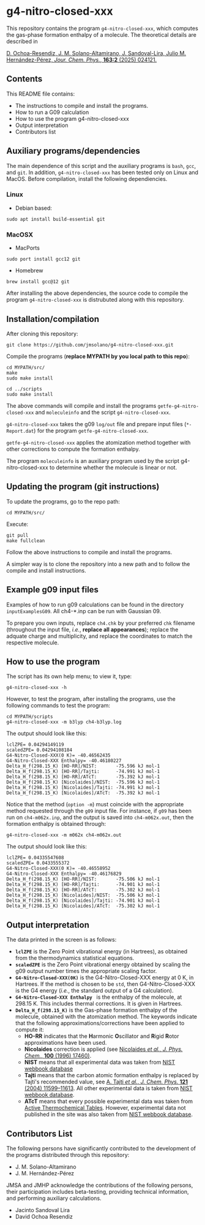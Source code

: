 # g4-nitro-closed-xxx

This repository contains the program ```g4-nitro-closed-xxx```, which computes the gas-phase
formation enthalpy of a molecule. The theoretical details are described in

[D. Ochoa-Resendiz, J. M. Solano-Altamirano, J. Sandoval-Lira, Julio M. Hernández-Pérez, *Jour. Chem. Phys.*, **163:2** (2025) 024121.](https://doi.org/10.1063/5.0264222)



## Contents

This README file contains:

 * The instructions to compile and install the programs.
 * How to run a G09 calculation
 * How to use the program g4-nitro-closed-xxx
 * Output interpretation
 * Contributors list

## Auxiliary programs/dependencies
The main dependence of this script and the auxiliary programs is ```bash```, ```gcc```, and ```git```. In addition, ```g4-nitro-closed-xxx``` has been tested only on Linux and MacOS. Before compilation, install the following dependiencies.

### Linux
* Debian based: 

~~~~~~~
sudo apt install build-essential git
~~~~~~~

### MacOSX
* MacPorts

~~~~~~~
sudo port install gcc12 git
~~~~~~~

* Homebrew

~~~~~~~
brew install gcc@12 git
~~~~~~~

After installing the above dependencies, the source code to compile the program ```g4-nitro-closed-xxx``` is distrubuted along with this repository.

## Installation/compilation

After cloning this repository:

~~~~~~~~
git clone https://github.com/jmsolano/g4-nitro-closed-xxx.git
~~~~~~~~

Compile the programs  (**replace MYPATH by you local path to this repo**):

~~~~~~~~
cd MYPATH/src/
make
sudo make install

cd ../scripts
sudo make install
~~~~~~~~

The above commands will compile and install the programs ```getfe-g4-nitro-closed-xxx``` and ```moleculeinfo``` and
the script ```g4-nitro-closed-xxx```.

```g4-nitro-closed-xxx``` takes the g09 ```log/out``` file and prepare input files (```*-Report.dat```) for the program
```getfe-g4-nitro-closed-xxx```.

```getfe-g4-nitro-closed-xxx``` applies the atomization method together with other corrections to compute the formation enthalpy.

The program ```moleculeinfo``` is an auxiliary program used by the script g4-nitro-closed-xxx to determine whether the molecule
is linear or not.

## Updating the program (git instructions)

To update the programs, go to the repo path:

~~~~~~~
cd MYPATH/src/
~~~~~~~

Execute:

~~~~~~~
git pull
make fullclean
~~~~~~~

Follow the above instructions to compile and install the programs.

A simpler way is to clone the repository into a new path and to follow the compile and install instructions.

## Example g09 input files

Examples of how to run g09 calculations can be found in the directory ```inputExamplesG09```.
All ch4-*.inp can be run with Gaussian 09.

To prepare you own inputs, replace ```ch4.chk``` by your preferred ```chk``` filename (throughout the input file, *i.e.*, **replace all appearances**); replace the adquate charge and multiplicity, and replace the coordinates to match the respective molecule.


## How to use the program

The script has its own help menu; to view it, type:

~~~~~~~
g4-nitro-closed-xxx -h
~~~~~~~

However, to test the program, after installing the programs, use the following commands to test the program:

~~~~~~~
cd MYPATH/scripts
g4-nitro-closed-xxx -m b3lyp ch4-b3lyp.log
~~~~~~~

The output should look like this:

~~~~~~~
lclZPE= 0.04294149119
scaledZPE= 0.04294108184
G4-Nitro-Closed-XXX(0 K)= -40.46562435
G4-Nitro-Closed-XXX Enthalpy= -40.46180227
Delta_H_f(298.15_K) [HO-RR]/NIST:       -75.596 kJ mol-1
Delta_H_f(298.15_K) [HO-RR]/Tajti:      -74.991 kJ mol-1
Delta_H_f(298.15_K) [HO-RR]/ATcT:       -75.392 kJ mol-1
Delta_H_f(298.15_K) [Nicolaides]/NIST:  -75.596 kJ mol-1
Delta_H_f(298.15_K) [Nicolaides]/Tajti: -74.991 kJ mol-1
Delta_H_f(298.15_K) [Nicolaides]/ATcT:  -75.392 kJ mol-1
~~~~~~~

Notice that the method (```option -m```) must coincide with the appropriate method
requested through the ```g09``` input file. For instance, if ```g09``` has been
run on ```ch4-m062x.inp```, and the
output is saved into ```ch4-m062x.out```, then the formation enthalpy is obtained through:

~~~~~~~
g4-nitro-closed-xxx -m m062x ch4-m062x.out
~~~~~~~

The output should look like this:

~~~~~~~
lclZPE= 0.04335547608
scaledZPE= 0.0433555372
G4-Nitro-Closed-XXX(0 K)= -40.46558952
G4-Nitro-Closed-XXX Enthalpy= -40.46176829
Delta_H_f(298.15_K) [HO-RR]/NIST:       -75.506 kJ mol-1
Delta_H_f(298.15_K) [HO-RR]/Tajti:      -74.901 kJ mol-1
Delta_H_f(298.15_K) [HO-RR]/ATcT:       -75.302 kJ mol-1
Delta_H_f(298.15_K) [Nicolaides]/NIST:  -75.506 kJ mol-1
Delta_H_f(298.15_K) [Nicolaides]/Tajti: -74.901 kJ mol-1
Delta_H_f(298.15_K) [Nicolaides]/ATcT:  -75.302 kJ mol-1
~~~~~~~

## Output interpretation

The data printed in the screen is as follows:

* **```lclZPE```** is the Zero Point vibrational energy (in Hartrees), as obtained from the thermodynamics statistical equations.
* **```scaledZPE```** is the Zero Point vibrational energy obtained by scaling the g09 output number times the appropriate scaling factor.
* **```G4-Nitro-Closed-XXX(0K)```** is the G4-Nitro-Closed-XXX energy at 0 K, in Hartrees. If the method is chosen to be ```std```, then G4-Nitro-Closed-XXX is the G4 energy (*i.e.*, the standard output of a G4 calculation).
* **```G4-Nitro-Closed-XXX Enthalpy ```** is the enthalpy of the molecule, at 298.15 K. This includes thermal corrections. It is given in Hartrees.
* **```Delta_H_f(298.15_K)```** is the Gas-phase formation enthalpy of the molecule, obtained with the atomization method. The keywords indicate that the following approximations/corrections have been applied to compute it:
    * **HO-RR** indicates that the **H**armonic **O**scillator and **R**igid **R**otor approximations have been used.
    * **Nicolaides** correction is applied (see [Nicolaides *et al.*, *J. Phys. Chem.*, **100** (1996) 17460)](https://doi.org/10.1021/jp9613753).
    * **NIST** means that all experimental data was taken from [NIST webbook database](https://webbook.nist.gov/chemistry/name-ser/)
    * **Tajti** means that the carbon atomic formation enthalpy is replaced by Tajti's recommended value, see [A. Tajti *et al.*, *J. Chem. Phys.* **121** (2004) 11599–11613](https://pubs.aip.org/aip/jcp/article-abstract/121/23/11599/186868/HEAT-High-accuracy-extrapolated-ab-initio?redirectedFrom=fulltext). All other experimental data is taken from [NIST webbook database](https://webbook.nist.gov/chemistry/name-ser/).
    * **ATcT** means that every possible experimental data was taken from [Active Thermochemical Tables](https://atct.anl.gov). However, experimental data not published in the site was also taken from [NIST webbook database](https://webbook.nist.gov/chemistry/name-ser/).

## Contributors List

The following persons have significantly contributed to the development of the programs distributed through this repository:

* J. M. Solano-Altamirano
* J. M. Hernández-Pérez

JMSA and JMHP acknowledge the contributions of the following persons, their participation includes beta-testing, providing technical information, and performing auxiliary calculations.

* Jacinto Sandoval Lira
* David Ochoa Resendiz



